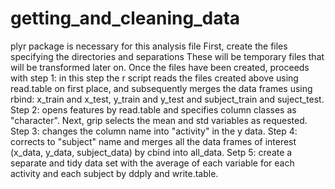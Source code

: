 # getting_and_cleaning_data

plyr package is necessary for this analysis file
First, create the files specifying the directories and separations These will be temporary files that will be transformed later on.
Once the files have been created, proceeds with step 1: in this step the r script reads the files created above using read.table on first place, and subsequently merges the data frames using rbind: x_train and x_test, y_train and y_test and subject_train and suject_test.
Step 2: opens features by read.table and specifies column classes as "character". Next, grip selects the mean and std variables as requested.
Step 3: changes the column name into "activity" in the y data.
Step 4: corrects to "subject" name and merges all the data frames of interest (x_data, y_data, subject_data) by cbind into all_data.
Setp 5: create a separate and tidy data set with the average of each variable for each activity and each subject by ddply and write.table.
